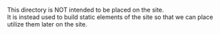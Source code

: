 This directory is NOT intended to be placed on the site.  
It is instead used to build static elements of the site so that we can place utilize them later on the site.